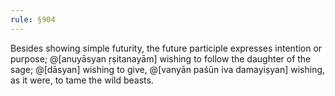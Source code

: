 ```yaml
---
rule: §904
---
```


Besides showing simple futurity, the future participle expresses intention or purpose; @[anuyāsyan ṛṣitanayām] wishing to follow the daughter of the sage; @[dāsyan] wishing to give, @[vanyān paśūn iva damayiṣyan] wishing, as it were, to tame the wild beasts.